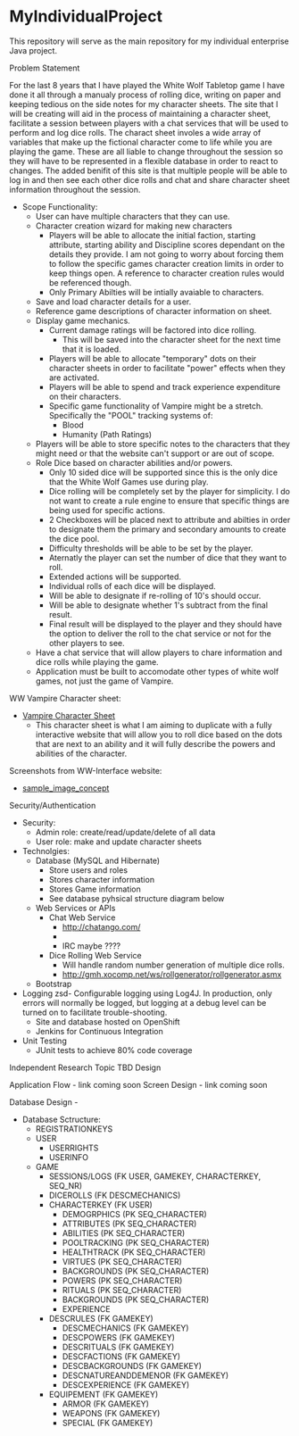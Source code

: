 # MyIndividualProject
This repository will serve as the main repository for my individual enterprise Java project.

Problem Statement

For the last 8 years that I have played the White Wolf Tabletop game I have done it all through a manualy process of rolling dice, writing on paper and keeping tedious on the side notes for my character sheets. The site that I will be creating will aid in the process of maintaining a character sheet, facilitate a session between players with a chat services that will be used to perform and log dice rolls. The charact sheet involes a wide array of variables that make up the fictional character come to life while you are playing the game. These are all liable to change throughout the session so they will have to be represented in a flexible database in order to react to changes. The added benifit of this site is that multiple people will be able to log in and then see each other dice rolls and chat and share character sheet information throughout the session.

- Scope Functionality:
  - User can have multiple characters that they can use.
  - Character creation wizard for making new characters
    - Players will be able to allocate the initial faction, starting attribute, starting ability and Discipline scores dependant on the details they provide. I am not going to worry about forcing them to follow the specific games character creation limits in order to keep things open. A reference to character creation rules would be referenced though. 
    - Only Primary Abilties will be intially avaiable to characters.
  - Save and load character details for a user.
  - Reference game descriptions of character information on sheet.
  - Display game mechanics.
    - Current damage ratings will be factored into dice rolling.
      - This will be saved into the character sheet for the next time that it is loaded. 
    - Players will be able to allocate "temporary" dots on their character sheets in order to facilitate "power" effects when they are activated.
    - Players will be able to spend and track experience expenditure on their characters.
    - Specific game functionality of Vampire might be a stretch. Specifically the "POOL" tracking systems of:
      - Blood
      - Humanity (Path Ratings)
  - Players will be able to store specific notes to the characters that they might need or that the website can't support or are out of scope.
  - Role Dice based on character abilities and/or powers.
    - Only 10 sided dice will be supported since this is the only dice that the White Wolf Games use during play. 
    - Dice rolling will be completely set by the player for simplicity. I do not want to create a rule engine to ensure that specific things are being used for specific actions. 
    - 2 Checkboxes will be placed next to attribute and abilties in order to designate them the primary and secondary amounts to create the dice pool.
    - Difficulty thresholds will be able to be set by the player.
    - Aternatly the player can set the number of dice that they want to roll.
    - Extended actions will be supported.
    - Individual rolls of each dice will be displayed.
    - Will be able to designate if re-rolling of 10's should occur. 
    - Will be able to designate whether 1's subtract from the final result.
    - Final result will be displayed to the player and they should have the option to deliver the roll to the chat service or not for the other players to see.
  - Have a chat service that will allow players to chare information and dice rolls while playing the game.
  - Application must be built to accomodate other types of white wolf games, not just the game of Vampire.

WW Vampire Character sheet:
- [Vampire Character Sheet](http://sorwen.com/vampire/BairnAmbroseKane.jpg)
  - This character sheet is what I am aiming to duplicate with a fully interactive website that will allow you to roll dice based on the dots that are next to an ability and it will fully describe the powers and abilities of the character. 

Screenshots from WW-Interface website:
- [sample_image_concept](https://github.com/Demosphere/MyIndividualProject/blob/master/images/sample_design.png)

Security/Authentication
- Security:
  - Admin role: create/read/update/delete of all data
  - User role: make and update character sheets
- Technolgies:
  - Database (MySQL and Hibernate)
    - Store users and roles
    - Stores character information
    - Stores Game information
    - See database pyhsical structure diagram below
  - Web Services or APIs
     - Chat Web Service
       - http://chatango.com/
       - <script id="cid0020000115873999830" data-cfasync="false" async src="//st.chatango.com/js/gz/emb.js" style="width: 100%;height: 100%;">{"handle":"demospheregames","arch":"js","styles":{"a":"000000","b":100,"c":"FFFFFF","d":"FFFFFF","k":"000000","l":"000000","m":"000000","n":"FFFFFF","p":"10","q":"000000","r":100}}</script>
       - IRC maybe ????
     - Dice Rolling Web Service
       - Will handle random number generation of multiple dice rolls.
       - http://gmh.xocomp.net/ws/rollgenerator/rollgenerator.asmx 
  - Bootstrap
- Logging
  zsd- Configurable logging using Log4J. In production, only errors will normally be logged, but logging at a debug level can be turned on to facilitate trouble-shooting.
  - Site and database hosted on OpenShift
  - Jenkins for Continuous Integration
- Unit Testing
  - JUnit tests to achieve 80% code coverage

Independent Research Topic
TBD
Design

Application Flow - link coming soon
Screen Design - link coming soon

Database Design - 
- Database Sctructure:
  - REGISTRATIONKEYS
  - USER
    - USERRIGHTS
    - USERINFO
  - GAME
    - SESSIONS/LOGS (FK USER, GAMEKEY, CHARACTERKEY, SEQ_NR)
    - DICEROLLS (FK DESCMECHANICS)
    - CHARACTERKEY (FK USER)
      - DEMOGRPHICS (PK SEQ_CHARACTER)
      - ATTRIBUTES (PK SEQ_CHARACTER)
      - ABILITIES (PK SEQ_CHARACTER)
      - POOLTRACKING (PK SEQ_CHARACTER)
      - HEALTHTRACK (PK SEQ_CHARACTER)
      - VIRTUES (PK SEQ_CHARACTER)
      - BACKGROUNDS (PK SEQ_CHARACTER)
      - POWERS (PK SEQ_CHARACTER)
      - RITUALS (PK SEQ_CHARACTER)
      - BACKGROUNDS (PK SEQ_CHARACTER)
      - EXPERIENCE
    - DESCRULES (FK GAMEKEY)
      - DESCMECHANICS (FK GAMEKEY)
      - DESCPOWERS (FK GAMEKEY)
      - DESCRITUALS (FK GAMEKEY)
      - DESCFACTIONS (FK GAMEKEY)
      - DESCBACKGROUNDS (FK GAMEKEY)
      - DESCNATUREANDDEMENOR (FK GAMEKEY)
      - DESCEXPERIENCE (FK GAMEKEY)
    - EQUIPEMENT (FK GAMEKEY)
      - ARMOR (FK GAMEKEY)
      - WEAPONS (FK GAMEKEY)
      - SPECIAL (FK GAMEKEY)
